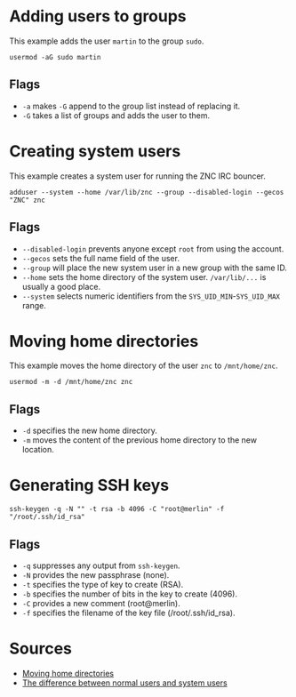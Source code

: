 # Adding users to groups
This example adds the user `martin` to the group `sudo`.

	usermod -aG sudo martin

## Flags
- `-a` makes `-G` append to the group list instead of replacing it.
- `-G` takes a list of groups and adds the user to them.

# Creating system users
This example creates a system user for running the ZNC IRC bouncer.

	adduser --system --home /var/lib/znc --group --disabled-login --gecos "ZNC" znc

## Flags
- `--disabled-login` prevents anyone except `root` from using the account.
- `--gecos` sets the full name field of the user.
- `--group` will place the new system user in a new group with the same ID.
- `--home` sets the home directory of the system user. `/var/lib/...` is usually a good place.
- `--system` selects numeric identifiers from the `SYS_UID_MIN`-`SYS_UID_MAX` range.

# Moving home directories
This example moves the home directory of the user `znc` to `/mnt/home/znc`.

	usermod -m -d /mnt/home/znc znc

## Flags
- `-d` specifies the new home directory.
- `-m` moves the content of the previous home directory to the new location.

# Generating SSH keys
	
	ssh-keygen -q -N "" -t rsa -b 4096 -C "root@merlin" -f "/root/.ssh/id_rsa"

## Flags
- `-q` suppresses any output from `ssh-keygen`.
- `-N` provides the new passphrase (none).
- `-t` specifies the type of key to create (RSA). 
- `-b` specifies the number of bits in the key to create (4096).
- `-C` provides a new comment (root@merlin).
- `-f` specifies the filename of the key file (/root/.ssh/id_rsa).

# Sources
- [Moving home directories](https://lists.debian.org/debian-user/2008/10/msg00335.html)
- [The difference between normal users and system users](http://unix.stackexchange.com/a/80279)
